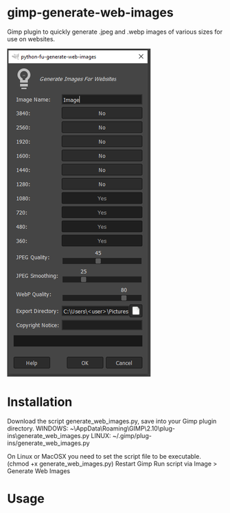 # gimp-generate-web-images
Gimp plugin to quickly generate .jpeg and .webp images of various sizes for use on websites.

![Screenshot](https://github.com/GimleLarpes/gimp-generate-web-images/blob/main/screenshot.png?raw=true)

# Installation
Download the script generate_web_images.py, save into your Gimp plugin directory. 
WINDOWS: ~\AppData\Roaming\GIMP\2.10\plug-ins\generate_web_images.py
LINUX: ~/.gimp/plug-ins/generate_web_images.py

On Linux or MacOSX you need to set the script file to be executable. (chmod +x generate_web_images.py)
Restart Gimp
Run script via Image > Generate Web Images

# Usage
